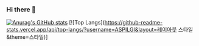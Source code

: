 ### Hi there 👋

[![Anurag's GitHub stats](https://github-readme-stats.vercel.app/api?username=ASPILGI)](https://github.com/anuraghazra/github-readme-stats)
[![Top Langs](https://github-readme-stats.vercel.app/api/top-langs/?username=ASPILGI&layout=레이아웃 스타일&theme=스타일)]
